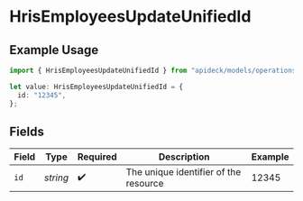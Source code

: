# HrisEmployeesUpdateUnifiedId

## Example Usage

```typescript
import { HrisEmployeesUpdateUnifiedId } from "apideck/models/operations";

let value: HrisEmployeesUpdateUnifiedId = {
  id: "12345",
};
```

## Fields

| Field                                 | Type                                  | Required                              | Description                           | Example                               |
| ------------------------------------- | ------------------------------------- | ------------------------------------- | ------------------------------------- | ------------------------------------- |
| `id`                                  | *string*                              | :heavy_check_mark:                    | The unique identifier of the resource | 12345                                 |